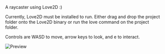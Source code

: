 A raycaster using Love2D :)

Currently, Love2D must be installed to run. Either drag and drop the project folder onto the Love2D binary or run the love command on the project folder.

Controls are WASD to move, arrow keys to look, and e to interact. 

![Preview](https://i.giphy.com/media/v1.Y2lkPTc5MGI3NjExeW52ZHJ5d2Y5bTdiMWgwMHBhYXF2dzNoOTB6NDBmMm1xeHMzdm82OSZlcD12MV9pbnRlcm5hbF9naWZfYnlfaWQmY3Q9Zw/coFQaAzcfpkz5DAkri/giphy-downsized-large.gif)

